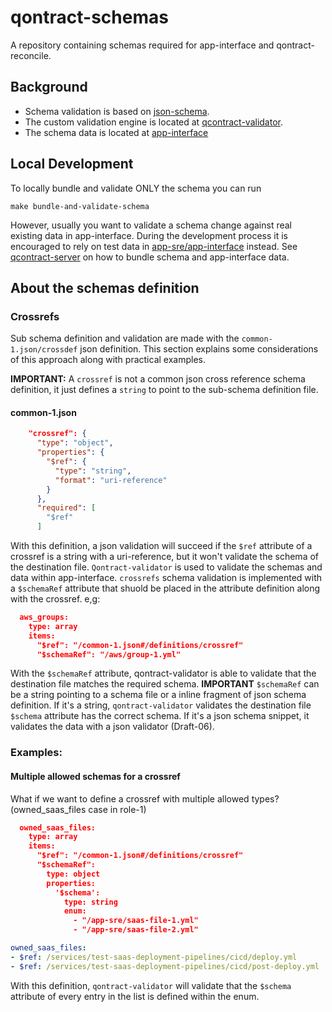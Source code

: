 # qontract-schemas

A repository containing schemas required for app-interface and qontract-reconcile.

## Background

- Schema validation is based on [json-schema](http://json-schema.org/).
- The custom validation engine is located at [qcontract-validator](https://github.com/app-sre/qontract-validator).
- The schema data is located at [app-interface](https://gitlab.cee.redhat.com/service/app-interface)

## Local Development

To locally bundle and validate ONLY the schema you can run

```
make bundle-and-validate-schema
```

However, usually you want to validate a schema change against real existing data in app-interface.
During the development process it is encouraged to rely on test data in [app-sre/app-interface](https://github.com/app-sre/app-interface) instead.
See [qcontract-server](https://github.com/app-sre/qontract-server) on how to bundle schema and app-interface data.

## About the schemas definition

### Crossrefs

Sub schema definition and validation are made with the `common-1.json/crossdef` json definition. This section explains some considerations of this approach along with practical examples.

**IMPORTANT:** A `crossref` is not a common json cross reference schema definition, it just defines a `string` to point to the sub-schema definition file.

#### common-1.json

```json
    "crossref": {
      "type": "object",
      "properties": {
        "$ref": {
          "type": "string",
          "format": "uri-reference"
        }
      },
      "required": [
        "$ref"
      ]
```

With this definition, a json validation will succeed if the `$ref` attribute of a crossref is a string with a uri-reference, but it won't validate the schema of the destination file.
`Qontract-validator` is used to validate the schemas and data within app-interface. `crossrefs` schema validation is implemented with a `$schemaRef` attribute that shuold be placed in
the attribute definition along with the crossref.
e,g:

```json
  aws_groups:
    type: array
    items:
      "$ref": "/common-1.json#/definitions/crossref"
      "$schemaRef": "/aws/group-1.yml"
```

With the `$schemaRef` attribute, qontract-validator is able to validate that the destination file matches the required schema. **IMPORTANT** `$schemaRef` can be a string pointing to a schema file
or a inline fragment of json schema definition. If it's a string, `qontract-validator` validates the destination file `$schema` attribute has the correct schema. If it's a json schema snippet, it validates
the data with a json validator (Draft-06).

### Examples:

#### Multiple allowed schemas for a crossref

What if we want to define a crossref with multiple allowed types? (owned_saas_files case in role-1)

```json
  owned_saas_files:
    type: array
    items:
      "$ref": "/common-1.json#/definitions/crossref"
      "$schemaRef":
        type: object
        properties:
          '$schema':
            type: string
            enum:
              - "/app-sre/saas-file-1.yml"
              - "/app-sre/saas-file-2.yml"
```

```yaml
owned_saas_files:
- $ref: /services/test-saas-deployment-pipelines/cicd/deploy.yml
- $ref: /services/test-saas-deployment-pipelines/cicd/post-deploy.yml
```

With this definition, `qontract-validator` will validate that the `$schema` attribute of every entry in the list is defined within the enum.
